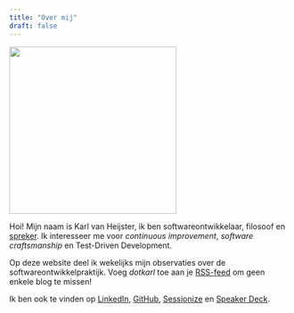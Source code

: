 ```yaml
---
title: "Over mij"
draft: false
---
```


<img class="rounded center" src="/images/profile-picture-sm.jpg" width="300" />
<br/>


Hoi! Mijn naam is Karl van Heijster, ik ben softwareontwikkelaar, filosoof en [spreker](/public-speaking). Ik interesseer me voor *continuous improvement*, *software craftsmanship* en Test-Driven Development. 


Op deze website deel ik wekelijks mijn observaties over de softwareontwikkelpraktijk. Voeg *dotkarl* toe aan je [RSS-feed](/index.xml/) om geen enkele blog te missen!


Ik ben ook te vinden op [LinkedIn](https://www.linkedin.com/in/karl-van-heijster-833503aa/), [GitHub](https://github.com/dotkarl), [Sessionize](https://sessionize.com/karl-van-heijster) en [Speaker Deck](https://speakerdeck.com/dotkarl).
